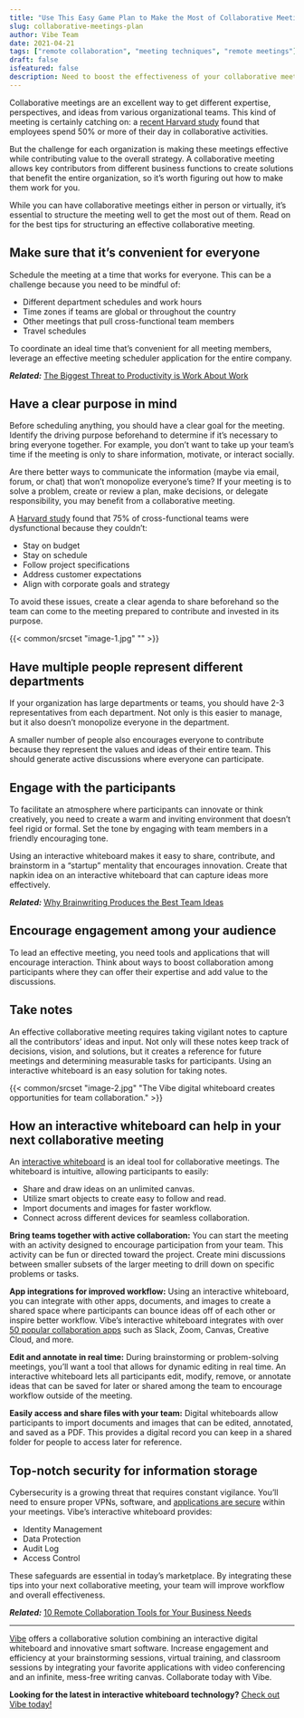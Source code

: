 ```yaml
---
title: "Use This Easy Game Plan to Make the Most of Collaborative Meetings"
slug: collaborative-meetings-plan
author: Vibe Team
date: 2021-04-21
tags: ["remote collaboration", "meeting techniques", "remote meetings"]
draft: false
isfeatured: false
description: Need to boost the effectiveness of your collaborative meetings? Vibe offers essential tips for engaging participants.
---
```




Collaborative meetings are an excellent way to get different expertise, perspectives, and ideas from various organizational teams. This kind of meeting is certainly catching on: a [recent Harvard study](https://hbr.org/2016/01/collaborative-overload) found that employees spend 50% or more of their day in collaborative activities.

But the challenge for each organization is making these meetings effective while contributing value to the overall strategy. A collaborative meeting allows key contributors from different business functions to create solutions that benefit the entire organization, so it’s worth figuring out how to make them work for you.

While you can have collaborative meetings either in person or virtually, it’s essential to structure the meeting well to get the most out of them. Read on for the best tips for structuring an effective collaborative meeting.

## Make sure that it’s convenient for everyone

Schedule the meeting at a time that works for everyone. This can be a challenge because you need to be mindful of:

- Different department schedules and work hours
- Time zones if teams are global or throughout the country
- Other meetings that pull cross-functional team members
- Travel schedules

To coordinate an ideal time that’s convenient for all meeting members, leverage an effective meeting scheduler application for the entire company.

***Related:*** [The Biggest Threat to Productivity is Work About Work](https://vibe.us/blog/the-biggest-threat-to-productivity-is-work-about-work-heres-how-to-fix-it/)

## Have a clear purpose in mind

Before scheduling anything, you should have a clear goal for the meeting. Identify the driving purpose beforehand to determine if it’s necessary to bring everyone together. For example, you don’t want to take up your team’s time if the meeting is only to share information, motivate, or interact socially.

Are there better ways to communicate the information (maybe via email, forum, or chat) that won’t monopolize everyone’s time? If your meeting is to solve a problem, create or review a plan, make decisions, or delegate responsibility, you may benefit from a collaborative meeting.

A [Harvard study](#) found that 75% of cross-functional teams were dysfunctional because they couldn’t:

- Stay on budget
- Stay on schedule
- Follow project specifications
- Address customer expectations
- Align with corporate goals and strategy

To avoid these issues, create a clear agenda to share beforehand so the team can come to the meeting prepared to contribute and invested in its purpose.


{{< common/srcset "image-1.jpg" "" >}}

## Have multiple people represent different departments

If your organization has large departments or teams, you should have 2-3 representatives from each department. Not only is this easier to manage, but it also doesn’t monopolize everyone in the department.

A smaller number of people also encourages everyone to contribute because they represent the values and ideas of their entire team. This should generate active discussions where everyone can participate.

## Engage with the participants

To facilitate an atmosphere where participants can innovate or think creatively, you need to create a warm and inviting environment that doesn’t feel rigid or formal. Set the tone by engaging with team members in a friendly encouraging tone.

Using an interactive whiteboard makes it easy to share, contribute, and brainstorm in a “startup” mentality that encourages innovation. Create that napkin idea on an interactive whiteboard that can capture ideas more effectively.

***Related:*** [Why Brainwriting Produces the Best Team Ideas](https://vibe.us/blog/why-brainwriting-produces-the-best-team-ideas/)                  

## Encourage engagement among your audience

To lead an effective meeting, you need tools and applications that will encourage interaction. Think about ways to boost collaboration among participants where they can offer their expertise and add value to the discussions.

## Take notes

An effective collaborative meeting requires taking vigilant notes to capture all the contributors’ ideas and input. Not only will these notes keep track of decisions, vision, and solutions, but it creates a reference for future meetings and determining measurable tasks for participants. Using an interactive whiteboard is an easy solution for taking notes.


{{< common/srcset "image-2.jpg" "The Vibe digital whiteboard creates opportunities for team collaboration." >}}

## How an interactive whiteboard can help in your next collaborative meeting

An [interactive whiteboard](https://vibe.us/software/) is an ideal tool for collaborative meetings. The whiteboard is intuitive, allowing participants to easily:

- Share and draw ideas on an unlimited canvas.
- Utilize smart objects to create easy to follow and read.
- Import documents and images for faster workflow.
- Connect across different devices for seamless collaboration.

**Bring teams together with active collaboration:**
You can start the meeting with an activity designed to encourage participation from your team. This activity can be fun or directed toward the project. Create mini discussions between smaller subsets of the larger meeting to drill down on specific problems or tasks.

**App integrations for improved workflow:**
Using an interactive whiteboard, you can integrate with other apps, documents, and images to create a shared space where participants can bounce ideas off of each other or inspire better workflow. Vibe’s interactive whiteboard integrates with over [50 popular collaboration apps](https://vibe.us/android-app-store/) such as Slack, Zoom, Canvas, Creative Cloud, and more.

**Edit and annotate in real time:**
During brainstorming or problem-solving meetings, you’ll want a tool that allows for dynamic editing in real time. An interactive whiteboard lets all participants edit, modify, remove, or annotate ideas that can be saved for later or shared among the team to encourage workflow outside of the meeting.

**Easily access and share files with your team:**
Digital whiteboards allow participants to import documents and images that can be edited, annotated, and saved as a PDF. This provides a digital record you can keep in a shared folder for people to access later for reference.

## Top-notch security for information storage

Cybersecurity is a growing threat that requires constant vigilance. You’ll need to ensure proper VPNs, software, and [applications are secure](https://vibe.us/security/) within your meetings. Vibe’s interactive whiteboard provides:

- Identity Management
- Data Protection
- Audit Log
- Access Control

These safeguards are essential in today’s marketplace. By integrating these tips into your next collaborative meeting, your team will improve workflow and overall effectiveness.

***Related:*** [10 Remote Collaboration Tools for Your Business Needs](https://vibe.us/blog/remote-collaboration-tools-for-your-business-needs/)



----------

[Vibe](https://vibe.us/) offers a collaborative solution combining an interactive digital whiteboard and innovative smart software. Increase engagement and efficiency at your brainstorming sessions, virtual training, and classroom sessions by integrating your favorite applications with video conferencing and an infinite, mess-free writing canvas. Collaborate today with Vibe.

**Looking for the latest in interactive whiteboard technology?** [Check out Vibe today!](https://vibe.us/order/)
